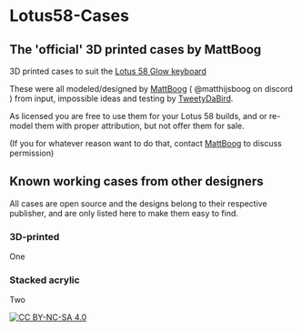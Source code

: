# Lotus58-Cases

## The 'official' 3D printed cases by MattBoog
3D printed cases to suit the [Lotus 58 Glow keyboard](https://github.com/TweetyDaBird/Lotus-Keyboard)

These were all modeled/designed by [MattBoog](https://github.com/MattBoog) ( @matthijsboog on discord ) from input, impossible ideas and testing by [TweetyDaBird](https://github.com/TweetyDaBird).

As licensed you are free to use them for your Lotus 58 builds, and or re-model them with proper attribution, but not offer them for sale. 

(If you for whatever reason want to do that, contact [MattBoog](https://github.com/MattBoog) to discuss permission)

## Known working cases from other designers
All cases are open source and the designs belong to their respective publisher, and are only listed here to make them easy to find.

### 3D-printed
One

### Stacked acrylic
Two

[![CC BY-NC-SA 4.0][cc-by-nc-sa-shield]][cc-by-nc-sa]

[cc-by-nc-sa]: http://creativecommons.org/licenses/by-nc-sa/4.0/
[cc-by-nc-sa-image]: https://licensebuttons.net/l/by-nc-sa/4.0/88x31.png
[cc-by-nc-sa-shield]: https://img.shields.io/badge/License-CC%20BY--NC--SA%204.0-lightgrey.svg

